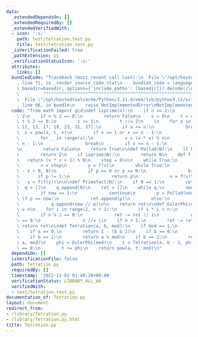 ```yaml
---
data:
  _extendedDependsOn: []
  _extendedRequiredBy: []
  _extendedVerifiedWith:
  - icon: ':x:'
    path: test/tetration.test.py
    title: test/tetration.test.py
  _isVerificationFailed: true
  _pathExtension: py
  _verificationStatusIcon: ':x:'
  attributes:
    links: []
  bundledCode: "Traceback (most recent call last):\n  File \"/opt/hostedtoolcache/Python/3.11.0/x64/lib/python3.11/site-packages/onlinejudge_verify/documentation/build.py\"\
    , line 71, in _render_source_code_stat\n    bundled_code = language.bundle(stat.path,\
    \ basedir=basedir, options={'include_paths': [basedir]}).decode()\n          \
    \         ^^^^^^^^^^^^^^^^^^^^^^^^^^^^^^^^^^^^^^^^^^^^^^^^^^^^^^^^^^^^^^^^^^^^^^^^^^^^^^^^^\n\
    \  File \"/opt/hostedtoolcache/Python/3.11.0/x64/lib/python3.11/site-packages/onlinejudge_verify/languages/python.py\"\
    , line 96, in bundle\n    raise NotImplementedError\nNotImplementedError\n"
  code: "from math import gcd\ndef isprime(n):\n    if n <= 2:\n        return n ==\
    \ 2\n    if n % 2 == 0:\n        return False\n    s = 0\n    t = n - 1\n    while\
    \ t % 2 == 0:\n        s += 1\n        t //= 2\n    \n    for a in [2, 3, 5, 7,\
    \ 11, 13, 17, 19, 23, 31, 37]:\n        if a >= n:\n            break\n      \
    \  x = pow(a, t, n)\n        if x == 1 or x == n - 1:\n            continue\n\
    \        for _ in range(s):\n            x = (x * x) % n\n            if x ==\
    \ n - 1:\n                break\n        if x == n - 1:\n            continue\n\
    \n        return False\n    return True\n\ndef Pollad(N):\n    if N % 2 == 0:\n\
    \        return 2\n    if isprime(N):\n        return N\n    def f(x):\n     \
    \   return (x * x + 1) % N\n    step = 0\n\n    while True:\n        step += 1\n\
    \        x = step\n        y = f(x)\n        while True:\n            p = gcd(y\
    \ - x + N, N)\n            if p == 0 or p == N:\n                break\n     \
    \       if p != 1:\n                return p\n            x = f(x)\n         \
    \   y = f(f(y))\n\n\ndef Primefact(N):\n    if N == 1:\n        return []\n  \
    \  q = []\n    q.append(N)\n    ret = []\n    while q:\n        now = q.pop()\n\
    \        if now == 1:\n            continue\n        p = Pollad(now)\n       \
    \ if p == now:\n            ret.append(p)\n        else:\n            q.append(p)\n\
    \            q.append(now // p)\n\n    return ret\n\ndef EulerPhi(n):\n    ret\
    \ = n\n    for i in range(2, n + 1):\n        if i * i > n:\n            break\n\
    \        if n % i == 0:\n            ret -= ret // i\n            while n % i\
    \ == 0:\n                n //= i\n    if n > 1:\n        ret -= ret // n\n   \
    \ return ret\n\ndef Tetration(a, b, mod):\n    if mod == 1:\n        return 0\n\
    \    if a == 0:\n        return 1 - (b & 1)\n    if b == 0:\n        return 1\n\
    \    if b == 1:\n        return a % mod\n    if b == 2:\n        return pow(a,\
    \ a, mod)\n    phi = EulerPhi(mod)\n    t = Tetration(a, b - 1, phi)\n    if t\
    \ == 0:\n        t += phi\n    return pow(a, t, mod)\n"
  dependsOn: []
  isVerificationFile: false
  path: Tetration.py
  requiredBy: []
  timestamp: '2022-11-02 01:48:20+09:00'
  verificationStatus: LIBRARY_ALL_WA
  verifiedWith:
  - test/tetration.test.py
documentation_of: Tetration.py
layout: document
redirect_from:
- /library/Tetration.py
- /library/Tetration.py.html
title: Tetration.py
---
```

